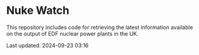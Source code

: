 # Nuke Watch

This repository includes code for retrieving the latest information available on the output of EDF nuclear power plants in the UK.

Last updated: 2024-09-23 03:16